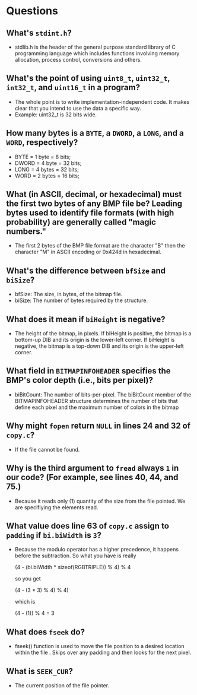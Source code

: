 # Questions

## What's `stdint.h`?

* stdlib.h is the header of the general purpose standard library of C programming language which includes functions involving memory allocation, process control, conversions and others.

## What's the point of using `uint8_t`, `uint32_t`, `int32_t`, and `uint16_t` in a program?

* The whole point is to write implementation-independent code.  It makes clear that you intend to use the data a specific way.
* Example: uint32_t is 32 bits wide.

## How many bytes is a `BYTE`, a `DWORD`, a `LONG`, and a `WORD`, respectively?

* BYTE = 1 byte = 8 bits;
* DWORD = 4 byte = 32 bits;
* LONG = 4 bytes = 32 bits;
* WORD = 2 bytes = 16 bits;

## What (in ASCII, decimal, or hexadecimal) must the first two bytes of any BMP file be? Leading bytes used to identify file formats (with high probability) are generally called "magic numbers."

* The first 2 bytes of the BMP file format are the character "B" then the character "M" in ASCII encoding or 0x424d in hexadecimal.

## What's the difference between `bfSize` and `biSize`?

* bfSize: The size, in bytes, of the bitmap file.
* biSize: The number of bytes required by the structure.

## What does it mean if `biHeight` is negative?

* The height of the bitmap, in pixels. If biHeight is positive, the bitmap is a bottom-up DIB and its origin is the lower-left corner. If biHeight is negative, the bitmap is a top-down DIB and its origin is the upper-left corner.

## What field in `BITMAPINFOHEADER` specifies the BMP's color depth (i.e., bits per pixel)?

* biBitCount: The number of bits-per-pixel. The biBitCount member of the BITMAPINFOHEADER structure determines the number of bits that define each pixel and the maximum number of colors in the bitmap

## Why might `fopen` return `NULL` in lines 24 and 32 of `copy.c`?

* If the file cannot be found.

## Why is the third argument to `fread` always `1` in our code? (For example, see lines 40, 44, and 75.)

* Because it reads only (1) quantity of the size from the file pointed. We are specifiying the elements read. 

## What value does line 63 of `copy.c` assign to `padding` if `bi.biWidth` is `3`?

* Because the modulo operator has a higher precedence, it happens before the subtraction. So what you have is really

    (4 - (bi.biWidth * sizeof(RGBTRIPLE)) % 4) % 4

    so you get

    (4 - (3 * 3) % 4) % 4) 

    which is

    (4 - (1)) % 4 = 3

## What does `fseek` do?

* fseek() function is used to move the file position to a desired location within the file . 
Skips over any padding and then looks for the next pixel.

## What is `SEEK_CUR`?

* The current position of the file pointer.
